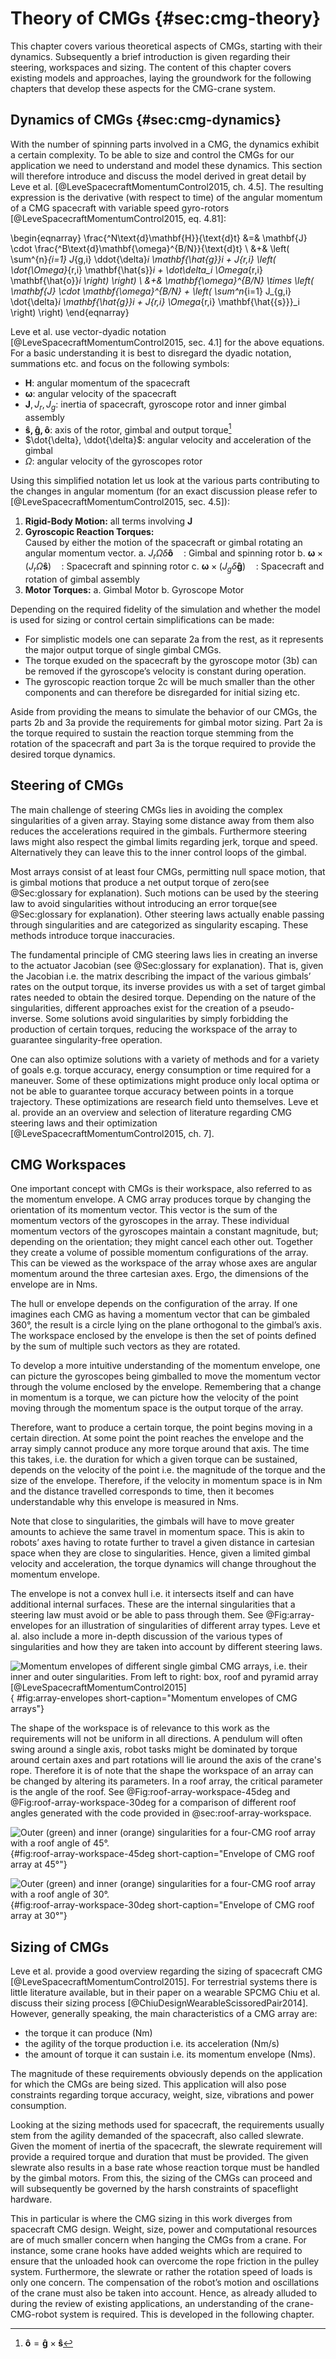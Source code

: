 
# Theory of CMGs {#sec:cmg-theory}

This chapter covers various theoretical aspects of CMGs, starting with their dynamics.
Subsequently a brief introduction is given regarding their steering, workspaces and sizing.
The content of this chapter covers existing models and approaches, laying the groundwork for the following chapters that develop these aspects for the CMG-crane system.

## Dynamics of CMGs {#sec:cmg-dynamics}

With the number of spinning parts involved in a CMG, the dynamics exhibit a certain complexity.
To be able to size and control the CMGs for our application we need to understand and model these dynamics.
This section will therefore introduce and discuss the model derived in great detail by Leve et al. [@LeveSpacecraftMomentumControl2015, ch. 4.5].
The resulting expression is the derivative (with respect to time) of the angular momentum of a CMG spacecraft with variable speed gyro-rotors [@LeveSpacecraftMomentumControl2015, eq. 4.81]:

\begin{eqnarray}
\frac{^N\text{d}\mathbf{H}}{\text{d}t} &=&
\mathbf{J} \cdot
\frac{^B\text{d}\mathbf{\omega}^{B/N}}{\text{d}t} \\
&+&
\left(
\sum^{n}_{i=1} J_{g,i} \ddot{\delta}_i \mathbf{\hat{g}}_i +
J_{r,i}
 \left(
  \dot{\Omega}_{r,i}
  \mathbf{\hat{s}}_i +
  \dot\delta_i \Omega_{r,i} \mathbf{\hat{o}}_i
 \right)
\right) \\
&+&
\mathbf{\omega}^{B/N} \times
\left(
\mathbf{J} \cdot
\mathbf{\omega}^{B/N} +
 \left(
 \sum^n_{i=1} J_{g,i} \dot{\delta}_i \mathbf{\hat{g}}_i +
 J_{r,i} \Omega_{r,i} \mathbf{\hat{{s}}}_i
 \right)
\right)
\end{eqnarray}

Leve et al. use vector-dyadic notation [@LeveSpacecraftMomentumControl2015, sec. 4.1] for the above equations.
For a basic understanding it is best to disregard the dyadic notation, summations etc. and focus on the following symbols:

- $\mathbf{H}$: angular momentum of the spacecraft
- $\mathbf{\omega}$: angular velocity of the spacecraft
- $\mathbf{J}, J_r, J_g$: inertia of spacecraft, gyroscope rotor and inner gimbal assembly
- $\mathbf{\hat{s}, \hat{g}, \hat{o}}$: axis of the rotor, gimbal and output torque[^outputtorque]
- $\dot{\delta}, \ddot{\delta}$: angular velocity and acceleration of the gimbal
- $\Omega$: angular velocity of the gyroscopes rotor

[^outputtorque]: $\mathbf{\hat{o}} = \mathbf{\hat{g}} \times \mathbf{\hat{s}}$

Using this simplified notation let us look at the various parts contributing to the changes in angular momentum (for an exact discussion please refer to [@LeveSpacecraftMomentumControl2015, sec. 4.5]):

1. __Rigid-Body Motion:__ all terms involving $\mathbf{J}$
2. __Gyroscopic Reaction Torques:__   
   Caused by either the motion of the spacecraft or gimbal rotating an angular momentum vector.
   a. $J_r \Omega \dot{\delta} \mathbf{\hat{o}} \quad$: Gimbal and spinning rotor
   b. $\mathbf{\omega} \times \left(J_r \Omega \mathbf{\hat{s}} \right) \quad$: Spacecraft and spinning rotor
   c. $\mathbf{\omega} \times \left(J_g \dot{\delta} \mathbf{\hat{g}} \right) \quad$: Spacecraft and rotation of gimbal assembly
3. __Motor Torques:__
   a. Gimbal Motor
   b. Gyroscope Motor

Depending on the required fidelity of the simulation and whether the model is used for sizing or control certain simplifications can be made:

- For simplistic models one can separate 2a from the rest, as it represents the major output torque of single gimbal CMGs.
- The torque exuded on the spacecraft by the gyroscope motor (3b) can be removed if the gyroscope’s velocity is constant during operation.
- The gyroscopic reaction torque 2c will be much smaller than the other components and can therefore be disregarded for initial sizing etc.

Aside from providing the means to simulate the behavior of our CMGs, the parts 2b and 3a provide the requirements for gimbal motor sizing.
Part 2a is the torque required to sustain the reaction torque stemming from the rotation of the spacecraft and part 3a is the torque required to provide the desired torque dynamics.

## Steering of CMGs

The main challenge of steering CMGs lies in avoiding the complex singularities of a given array.
Staying some distance away from them also reduces the accelerations required in the gimbals.
Furthermore steering laws might also respect the gimbal limits regarding jerk, torque and speed.
Alternatively they can leave this to the inner control loops of the gimbal.

Most arrays consist of at least four CMGs, permitting null space motion, that is gimbal motions that produce a net output torque of zero(see @Sec:glossary for explanation).
Such motions can be used by the steering law to avoid singularities without introducing an error torque(see @Sec:glossary for explanation).
Other steering laws actually enable passing through singularities and are categorized as singularity escaping.
These methods introduce torque inaccuracies.

The fundamental principle of CMG steering laws lies in creating an inverse to the actuator Jacobian (see @Sec:glossary for explanation).
That is, given the Jacobian i.e. the matrix describing the impact of the various gimbals’ rates on the output torque, its inverse provides us with a set of target gimbal rates needed to obtain the desired torque.
Depending on the nature of the singularities, different approaches exist for the creation of a pseudo-inverse.
Some solutions avoid singularities by simply forbidding the production of certain torques, reducing the workspace of the array to guarantee singularity-free operation.

One can also optimize solutions with a variety of methods and for a variety of goals e.g. torque accuracy, energy consumption or time required for a maneuver.
Some of these optimizations might produce only local optima or not be able to guarantee torque accuracy between points in a torque trajectory.
These optimizations are research field unto themselves.
Leve et al. provide an an overview and selection of literature regarding CMG steering laws and their optimization [@LeveSpacecraftMomentumControl2015, ch. 7].

## CMG Workspaces

One important concept with CMGs is their workspace, also referred to as the momentum envelope.
A CMG array produces torque by changing the orientation of its momentum vector.
This vector is the sum of the momentum vectors of the gyroscopes in the array.
These individual momentum vectors of the gyroscopes maintain a constant magnitude, but; depending on the orientation; they might cancel each other out.
Together they create a volume of possible momentum configurations of the array.
This can be viewed as the workspace of the array whose axes are angular momentum around the three cartesian axes.
Ergo, the dimensions of the envelope are in Nms.

The hull or envelope depends on the configuration of the array.
If one imagines each CMG as having a momentum vector that can be gimbaled 360°, the result is a circle lying on the plane orthogonal to the gimbal’s axis.
The workspace enclosed by the envelope is then the set of points defined by the sum of multiple such vectors as they are rotated.

To develop a more intuitive understanding of the momentum envelope, one can picture the gyroscopes being gimballed to move the momentum vector through the volume enclosed by the envelope.
Remembering that a change in momentum is a torque, we can picture how the velocity of the point moving through the momentum space is the output torque of the array.

Therefore, want to produce a certain torque, the point begins moving in a certain direction.
At some point the point reaches the envelope and the array simply cannot produce any more torque around that axis.
The time this takes, i.e. the duration for which a given torque can be sustained, depends on the velocity of the point i.e. the magnitude of the torque and the size of the envelope.
Therefore, if the velocity in momentum space is in Nm and the distance travelled corresponds to time, then it becomes understandable why this envelope is measured in Nms.

Note that close to singularities, the gimbals will have to move greater amounts to achieve the same travel in momentum space.
This is akin to robots’ axes having to rotate further to travel a given distance in cartesian space when they are close to singularities.
Hence, given a limited gimbal velocity and acceleration, the torque dynamics will change throughout the momentum envelope.

The envelope is not a convex hull i.e. it intersects itself and can have additional internal surfaces.
These are the internal singularities that a steering law must avoid or be able to pass through them.
See @Fig:array-envelopes for an illustration of singularities of different array types.
Leve et al. also include a more in-depth discussion of the various types of singularities and how they are taken into account by different steering laws.

![Momentum envelopes of different single gimbal CMG arrays, i.e. their inner and outer singularities. From left to right: box, roof and pyramid array [@LeveSpacecraftMomentumControl2015]](./figures/cmg-envelopes.png){ #fig:array-envelopes short-caption="Momentum envelopes of CMG arrays"}

The shape of the workspace is of relevance to this work as the requirements will not be uniform in all directions.
A pendulum will often swing around a single axis, robot tasks might be dominated by torque around certain axes and part rotations will lie around the axis of the crane's rope.
Therefore it is of note that the shape the workspace of an array can be changed by altering its parameters.
In a roof array, the critical parameter is the angle of the roof.
See @Fig:roof-array-workspace-45deg and @Fig:roof-array-workspace-30deg for a comparison of different roof angles generated with the code provided in @sec:roof-array-workspace.

![Outer (green) and inner (orange) singularities for a four-CMG roof array with a roof angle of 45°.](./figures/roof-array-workspace-45deg.jpg){#fig:roof-array-workspace-45deg short-caption="Envelope of CMG roof array at 45°"}

![Outer (green) and inner (orange) singularities for a four-CMG roof array with a roof angle of 30°.](./figures/roof-array-workspace-30deg.jpg){#fig:roof-array-workspace-30deg short-caption="Envelope of CMG roof array at 30°"}

## Sizing of CMGs

Leve et al. provide a good overview regarding the sizing of spacecraft CMG [@LeveSpacecraftMomentumControl2015].
For terrestrial systems there is little literature available, but in their paper on a wearable SPCMG Chiu et al. discuss their sizing process [@ChiuDesignWearableScissoredPair2014].
However, generally speaking, the main characteristics of a CMG array are:

- the torque it can produce (Nm)
- the agility of the torque production i.e. its acceleration (Nm/s)
- the amount of torque it can sustain i.e. its momentum envelope (Nms).

The magnitude of these requirements obviously depends on the application for which the CMGs are being sized.
This application will also pose constraints regarding torque accuracy, weight, size, vibrations and power consumption.

Looking at the sizing methods used for spacecraft, the requirements usually stem from the agility demanded of the spacecraft, also called slewrate.
Given the moment of inertia of the spacecraft, the slewrate requirement will provide a required torque and duration that must be provided.
The given slewrate also results in a base rate whose reaction torque must be handled by the gimbal motors.
From this, the sizing of the CMGs can proceed and will subsequently be governed by the harsh constraints of spaceflight hardware.

This in particular is where the CMG sizing in this work diverges from spacecraft CMG design.
Weight, size, power and computational resources are of much smaller concern when hanging the CMGs from a crane.
For instance, some crane hooks have added weights which are required to ensure that the unloaded hook can overcome the rope friction in the pulley system.
Furthermore, the slewrate or rather the rotation speed of loads is only one concern.
The compensation of the robot’s motion and oscillations of the crane must also be taken into account.
Hence, as already alluded to during the review of existing applications, an understanding of the crane-CMG-robot system is required.
This is developed in the following chapter.
